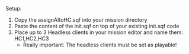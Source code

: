 Setup:

1. Copy the assignAItoHC.sqf into your mission directory
2. Paste the content of the init.sqf on top of your existing init.sqf code
3. Place up to 3 Headless clients in your mission editor and name them: HC1,HC2,HC3
   - Really important: The headless clients must be set as playable!
